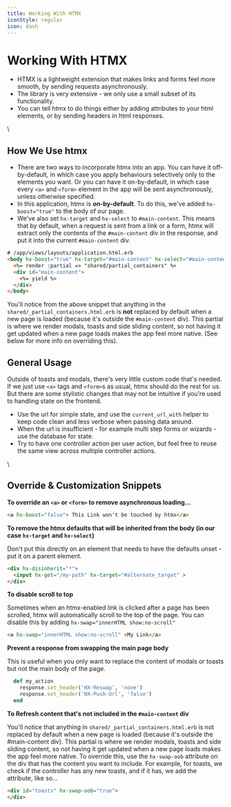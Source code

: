 ```yaml
---
title: Working With HTMX
iconStyle: regular
icon: dash
---
```


# Working With HTMX

* HTMX is a lightweight extension that makes links and forms feel more smooth, by sending requests asynchronously.
* The library is very extensive - we only use a small subset of its functionality.
* You can tell htmx to do things either by adding attributes to your html elements, or by sending headers in html responses.

\


## How We Use htmx

* There are two ways to incorporate htmx into an app. You can have it off-by-default, in which case you apply behaviours selectively only to the elements you want. Or you can have it on-by-default, in which case every `<a>` and `<form>` element in the app will be sent asynchronously, unless otherwise specified.
* In this application, htmx is **on-by-default**. To do this, we've added `hx-boost="true"` to the body of our page.
* We've also set `hx-target` and `hx-select` to `#main-content`. This means that by default, when a request is sent from a link or a form, htmx will extract only the contents of the `#main-content` div in the response, and put it into the current `#main-content` div.

```html
# /app/views/layouts/application.html.erb
<body hx-boost="true" hx-target="#main-content" hx-select="#main-content">
  <%= render :partial => "shared/partial_containers" %>
  <div id="main-content">
    <%= yield %>
  </div>
</body>
```

You'll notice from the above snippet that anything in the `shared/_partial_containers.html.erb` is **not** replaced by default when a new page is loaded (because it's outside the `#main-content` div). This partial is where we render modals, toasts and side sliding content, so not having it get updated when a new page loads makes the app feel more native. (See below for more info on overriding this).

## General Usage

Outside of toasts and modals, there's very little custom code that's needed. If we just use `<a>` tags and `<form>`s as usual, htmx should do the rest for us. But there are some stylistic changes that may not be intuitive if you're used to handling state on the frontend.

* Use the url for simple state, and use the `current_url_with` helper to keep code clean and less verbose when passing data around.
* When the url is insufficient - for example multi step forms or wizards - use the database for state.
* Try to have one controller action per user action, but feel free to reuse the same view across multiple controller actions.

\


## Override & Customization Snippets

**To override an `<a>` or `<form>` to remove asynchronous loading...**

```html
<a hx-boost="false"> This Link won't be touched by htmx</a>
```

**To remove the htmx defaults that will be inherited from the body (in our case `hx-target` and `hx-select`)**

Don't put this directly on an element that needs to have the defaults unset - put it on a parent element.

```html
<div hx-disinherit="*">
  <input hx-get="/my-path" hx-target="#alternate_target" >
</div>

```

**To disable scroll to top**

Sometimes when an htmx-enabled link is clicked after a page has been scrolled, htmx will automatically scroll to the top of the page. You can disable this by adding `hx-swap="innerHTML show:no-scroll"`

```html
<a hx-swap="innerHTML show:no-scroll" >My Link</a>
```

**Prevent a response from swapping the main page body**

This is useful when you only want to replace the content of modals or toasts but not the main body of the page.

```ruby
  def my_action
    response.set_header('HX-Reswap', 'none')
    response.set_header('HX-Push-Url', 'false')
  end
```

**To Refresh content that's not included in the `#main-content` div**

You'll notice that anything in `shared/_partial_containers.html.erb` is not replaced by default when a new page is loaded (because it's outside the #main-content div). This partial is where we render modals, toasts and side sliding content, so not having it get updated when a new page loads makes the app feel more native. To override this, use the `hx-swap-oob` attribute on the div that has the content you want to include. For example, for toasts, we check if the controller has any new toasts, and if it has, we add the attribute, like so...

```html
<div id="toasts" hx-swap-oob="true">
</div>
```
